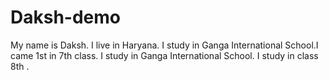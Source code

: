 # Daksh-demo
My name is Daksh.
I live in Haryana.
I study in Ganga International School.I came 1st in 7th class.
I study in Ganga International School. I study in class 8th .